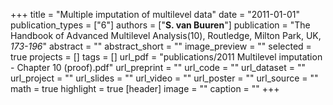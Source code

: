 +++
title = "Multiple imputation of multilevel data"
date = "2011-01-01"
publication_types = ["6"]
authors = ["**S. van Buuren**"]
publication = "The Handbook of Advanced Multilevel Analysis(10), Routledge, Milton Park, UK, _173-196_"
abstract = ""
abstract_short = ""
image_preview = ""
selected = true
projects = []
tags = []
url_pdf = "publications/2011 Multilevel imputation - Chapter 10 (proof).pdf"
url_preprint = ""
url_code = ""
url_dataset = ""
url_project = ""
url_slides = ""
url_video = ""
url_poster = ""
url_source = ""
math = true
highlight = true
[header]
image = ""
caption = ""
+++
